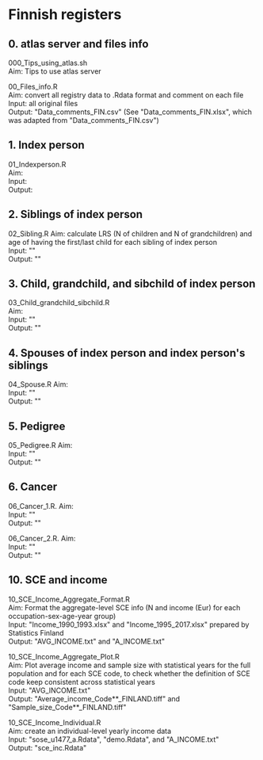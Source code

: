 # Finnish registers


## 0. atlas server and files info  
000_Tips_using_atlas.sh  
Aim: Tips to use atlas server  

00_Files_info.R  
Aim: convert all registry data to .Rdata format and comment on each file  
Input: all original files  
Output: "Data_comments_FIN.csv" (See "Data_comments_FIN.xlsx", which was adapted from "Data_comments_FIN.csv")  


## 1. Index person  
01_Indexperson.R  
Aim:  
Input:  
Output:  


## 2. Siblings of index person   
02_Sibling.R
Aim: calculate LRS (N of children and N of grandchildren) and age of having the first/last child for each sibling of index person   
Input: ""   
Output: ""  


## 3. Child, grandchild, and sibchild of index person  
03_Child_grandchild_sibchild.R  
Aim:    
Input: ""   
Output: ""  


## 4. Spouses of index person and index person's siblings  
04_Spouse.R
Aim:    
Input: ""   
Output: ""  


## 5. Pedigree   
05_Pedigree.R
Aim:    
Input: ""   
Output: ""  


## 6. Cancer
06_Cancer_1.R. 
Aim:    
Input: ""   
Output: ""  

06_Cancer_2.R. 
Aim:    
Input: ""   
Output: ""  



## 10. SCE and income
10_SCE_Income_Aggregate_Format.R  
Aim: Format the aggregate-level SCE info (N and income (Eur) for each occupation-sex-age-year group)  
Input: "Income_1990_1993.xlsx" and "Income_1995_2017.xlsx" prepared by Statistics Finland  
Output: "AVG_INCOME.txt" and "A_INCOME.txt"  

10_SCE_Income_Aggregate_Plot.R  
Aim: Plot average income and sample size with statistical years for the full population and for each SCE code, to check whether the definition of SCE code keep consistent across statistical years  
Input: "AVG_INCOME.txt"  
Output: "Average_income_Code**_FINLAND.tiff" and "Sample_size_Code**_FINLAND.tiff"  

10_SCE_Income_Individual.R  
Aim: create an individual-level yearly income data  
Input: "sose_u1477_a.Rdata", "demo.Rdata", and "A_INCOME.txt"  
Output: "sce_inc.Rdata"  











